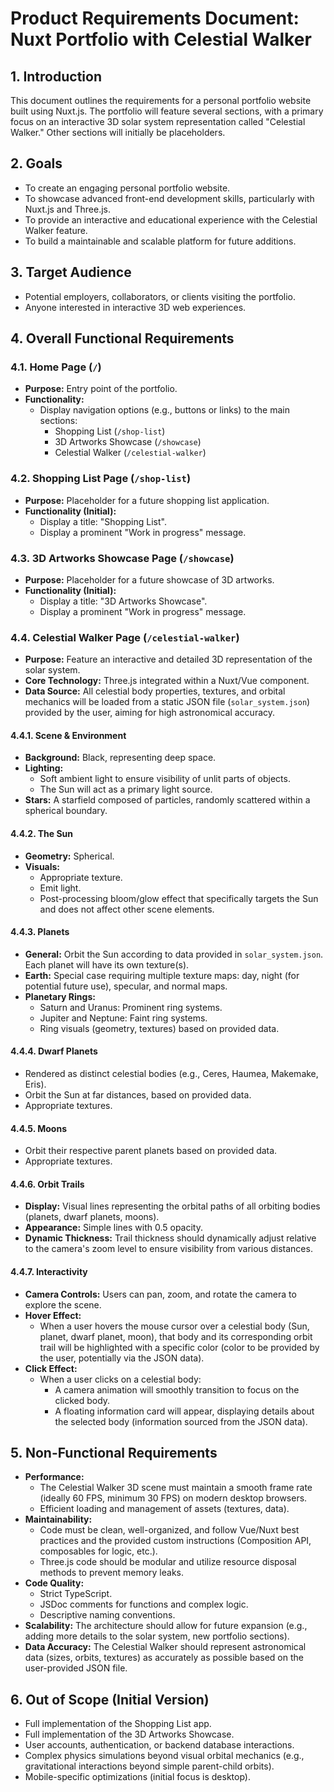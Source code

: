 # Product Requirements Document: Nuxt Portfolio with Celestial Walker

## 1. Introduction

This document outlines the requirements for a personal portfolio website built using Nuxt.js. The portfolio will feature several sections, with a primary focus on an interactive 3D solar system representation called "Celestial Walker." Other sections will initially be placeholders.

## 2. Goals

*   To create an engaging personal portfolio website.
*   To showcase advanced front-end development skills, particularly with Nuxt.js and Three.js.
*   To provide an interactive and educational experience with the Celestial Walker feature.
*   To build a maintainable and scalable platform for future additions.

## 3. Target Audience

*   Potential employers, collaborators, or clients visiting the portfolio.
*   Anyone interested in interactive 3D web experiences.

## 4. Overall Functional Requirements

### 4.1. Home Page (`/`)
*   **Purpose:** Entry point of the portfolio.
*   **Functionality:**
    *   Display navigation options (e.g., buttons or links) to the main sections:
        *   Shopping List (`/shop-list`)
        *   3D Artworks Showcase (`/showcase`)
        *   Celestial Walker (`/celestial-walker`)

### 4.2. Shopping List Page (`/shop-list`)
*   **Purpose:** Placeholder for a future shopping list application.
*   **Functionality (Initial):**
    *   Display a title: "Shopping List".
    *   Display a prominent "Work in progress" message.

### 4.3. 3D Artworks Showcase Page (`/showcase`)
*   **Purpose:** Placeholder for a future showcase of 3D artworks.
*   **Functionality (Initial):**
    *   Display a title: "3D Artworks Showcase".
    *   Display a prominent "Work in progress" message.

### 4.4. Celestial Walker Page (`/celestial-walker`)
*   **Purpose:** Feature an interactive and detailed 3D representation of the solar system.
*   **Core Technology:** Three.js integrated within a Nuxt/Vue component.
*   **Data Source:** All celestial body properties, textures, and orbital mechanics will be loaded from a static JSON file (`solar_system.json`) provided by the user, aiming for high astronomical accuracy.

#### 4.4.1. Scene & Environment
*   **Background:** Black, representing deep space.
*   **Lighting:**
    *   Soft ambient light to ensure visibility of unlit parts of objects.
    *   The Sun will act as a primary light source.
*   **Stars:** A starfield composed of particles, randomly scattered within a spherical boundary.

#### 4.4.2. The Sun
*   **Geometry:** Spherical.
*   **Visuals:**
    *   Appropriate texture.
    *   Emit light.
    *   Post-processing bloom/glow effect that specifically targets the Sun and does not affect other scene elements.

#### 4.4.3. Planets
*   **General:** Orbit the Sun according to data provided in `solar_system.json`. Each planet will have its own texture(s).
*   **Earth:** Special case requiring multiple texture maps: day, night (for potential future use), specular, and normal maps.
*   **Planetary Rings:**
    *   Saturn and Uranus: Prominent ring systems.
    *   Jupiter and Neptune: Faint ring systems.
    *   Ring visuals (geometry, textures) based on provided data.

#### 4.4.4. Dwarf Planets
*   Rendered as distinct celestial bodies (e.g., Ceres, Haumea, Makemake, Eris).
*   Orbit the Sun at far distances, based on provided data.
*   Appropriate textures.

#### 4.4.5. Moons
*   Orbit their respective parent planets based on provided data.
*   Appropriate textures.

#### 4.4.6. Orbit Trails
*   **Display:** Visual lines representing the orbital paths of all orbiting bodies (planets, dwarf planets, moons).
*   **Appearance:** Simple lines with 0.5 opacity.
*   **Dynamic Thickness:** Trail thickness should dynamically adjust relative to the camera's zoom level to ensure visibility from various distances.

#### 4.4.7. Interactivity
*   **Camera Controls:** Users can pan, zoom, and rotate the camera to explore the scene.
*   **Hover Effect:**
    *   When a user hovers the mouse cursor over a celestial body (Sun, planet, dwarf planet, moon), that body and its corresponding orbit trail will be highlighted with a specific color (color to be provided by the user, potentially via the JSON data).
*   **Click Effect:**
    *   When a user clicks on a celestial body:
        *   A camera animation will smoothly transition to focus on the clicked body.
        *   A floating information card will appear, displaying details about the selected body (information sourced from the JSON data).

## 5. Non-Functional Requirements

*   **Performance:**
    *   The Celestial Walker 3D scene must maintain a smooth frame rate (ideally 60 FPS, minimum 30 FPS) on modern desktop browsers.
    *   Efficient loading and management of assets (textures, data).
*   **Maintainability:**
    *   Code must be clean, well-organized, and follow Vue/Nuxt best practices and the provided custom instructions (Composition API, composables for logic, etc.).
    *   Three.js code should be modular and utilize resource disposal methods to prevent memory leaks.
*   **Code Quality:**
    *   Strict TypeScript.
    *   JSDoc comments for functions and complex logic.
    *   Descriptive naming conventions.
*   **Scalability:** The architecture should allow for future expansion (e.g., adding more details to the solar system, new portfolio sections).
*   **Data Accuracy:** The Celestial Walker should represent astronomical data (sizes, orbits, textures) as accurately as possible based on the user-provided JSON file.

## 6. Out of Scope (Initial Version)

*   Full implementation of the Shopping List app.
*   Full implementation of the 3D Artworks Showcase.
*   User accounts, authentication, or backend database interactions.
*   Complex physics simulations beyond visual orbital mechanics (e.g., gravitational interactions beyond simple parent-child orbits).
*   Mobile-specific optimizations (initial focus is desktop).
